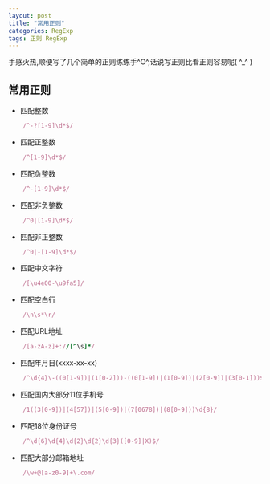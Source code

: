 ```yaml
---
layout: post
title: "常用正则"
categories: RegExp
tags: 正则 RegExp
---
```


手感火热,顺便写了几个简单的正则练练手^O^,话说写正则比看正则容易呢( ^_^ )

## 常用正则

* 匹配整数

```ruby
    /^-?[1-9]\d*$/
```

* 匹配正整数

```ruby
    /^[1-9]\d*$/
```

* 匹配负整数

```ruby
    /^-[1-9]\d*$/
```

* 匹配非负整数

```ruby
    /^0|[1-9]\d*$/
```

* 匹配非正整数

```ruby
    /^0|-[1-9]\d*$/
```

* 匹配中文字符
```ruby
    /[\u4e00-\u9fa5]/
```

* 匹配空白行

```ruby
    /\n\s*\r/
```

* 匹配URL地址

```ruby
    /[a-zA-z]+://[^\s]*/
```

* 匹配年月日(xxxx-xx-xx)

```ruby
    /^\d{4}\-((0[1-9])|(1[0-2]))-((0[1-9])|(1[0-9])|(2[0-9])|(3[0-1]))$/
```

* 匹配国内大部分11位手机号

```ruby
    /1((3[0-9])|(4[57])|(5[0-9])|(7[0678])|(8[0-9]))\d{8}/
```

* 匹配18位身份证号

```ruby
    /^\d{6}\d{4}\d{2}\d{2}\d{3}([0-9]|X)$/
```

* 匹配大部分邮箱地址

```ruby
    /\w+@[a-z0-9]+\.com/
```
